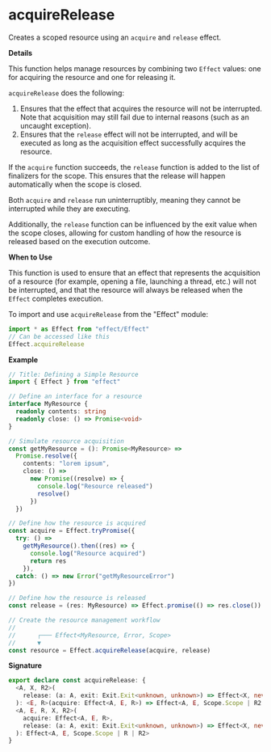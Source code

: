 # acquireRelease

Creates a scoped resource using an `acquire` and `release` effect.

**Details**

This function helps manage resources by combining two `Effect` values: one
for acquiring the resource and one for releasing it.

`acquireRelease` does the following:

1. Ensures that the effect that acquires the resource will not be
   interrupted. Note that acquisition may still fail due to internal
   reasons (such as an uncaught exception).
2. Ensures that the `release` effect will not be interrupted, and will be
   executed as long as the acquisition effect successfully acquires the
   resource.

If the `acquire` function succeeds, the `release` function is added to the
list of finalizers for the scope. This ensures that the release will happen
automatically when the scope is closed.

Both `acquire` and `release` run uninterruptibly, meaning they cannot be
interrupted while they are executing.

Additionally, the `release` function can be influenced by the exit value when
the scope closes, allowing for custom handling of how the resource is
released based on the execution outcome.

**When to Use**

This function is used to ensure that an effect that represents the
acquisition of a resource (for example, opening a file, launching a thread,
etc.) will not be interrupted, and that the resource will always be released
when the `Effect` completes execution.

To import and use `acquireRelease` from the "Effect" module:

```ts
import * as Effect from "effect/Effect"
// Can be accessed like this
Effect.acquireRelease
```

**Example**

```ts
// Title: Defining a Simple Resource
import { Effect } from "effect"

// Define an interface for a resource
interface MyResource {
  readonly contents: string
  readonly close: () => Promise<void>
}

// Simulate resource acquisition
const getMyResource = (): Promise<MyResource> =>
  Promise.resolve({
    contents: "lorem ipsum",
    close: () =>
      new Promise((resolve) => {
        console.log("Resource released")
        resolve()
      })
  })

// Define how the resource is acquired
const acquire = Effect.tryPromise({
  try: () =>
    getMyResource().then((res) => {
      console.log("Resource acquired")
      return res
    }),
  catch: () => new Error("getMyResourceError")
})

// Define how the resource is released
const release = (res: MyResource) => Effect.promise(() => res.close())

// Create the resource management workflow
//
//      ┌─── Effect<MyResource, Error, Scope>
//      ▼
const resource = Effect.acquireRelease(acquire, release)
```

**Signature**

```ts
export declare const acquireRelease: {
  <A, X, R2>(
    release: (a: A, exit: Exit.Exit<unknown, unknown>) => Effect<X, never, R2>
  ): <E, R>(acquire: Effect<A, E, R>) => Effect<A, E, Scope.Scope | R2 | R>
  <A, E, R, X, R2>(
    acquire: Effect<A, E, R>,
    release: (a: A, exit: Exit.Exit<unknown, unknown>) => Effect<X, never, R2>
  ): Effect<A, E, Scope.Scope | R | R2>
}
```
